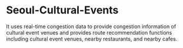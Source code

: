 # Seoul-Cultural-Events
It uses real-time congestion data to provide congestion information of cultural event venues and provides route recommendation functions including cultural event venues, nearby restaurants, and nearby cafes.
